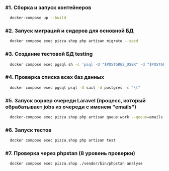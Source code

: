 ### #1. Сборка и запуск контейнеров
```bash
  docker-compose up --build
```


### #2. Запуск миграций и сидеров для основной БД
```bash
  docker compose exec pizza.shop php artisan migrate --seed
```

### #3. Создание тестовой БД testing
```bash
  docker compose exec pgsql sh -c 'psql -U "$POSTGRES_USER" -d "$POSTGRES_DB" -c "CREATE DATABASE testing;"'
```

### #4. Проверка списка всех баз данных
```bash
  docker compose exec pgsql psql -U sail -d postgres -c "\l"
```

### #5. Запуск воркер очереди Laravel (процесс, который обрабатывает jobs из очереди с именем "emails")
```bash
  docker-compose exec pizza.shop php artisan queue:work --queue=emails
```

### #6. Запуск тестов
```bash
  docker compose exec pizza.shop php artisan test
```

### #7. Проверка через phpstan (8 уровень проверки)
```bash
  docker compose exec pizza.shop ./vendor/bin/phpstan analyse
```




